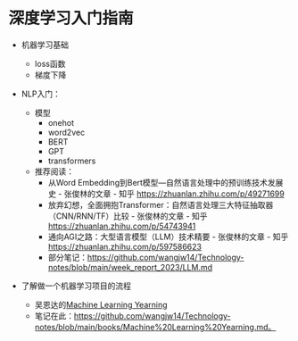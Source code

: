 # 深度学习入门指南

- 机器学习基础
  - loss函数
  - 梯度下降
- NLP入门：
  - 模型
    - onehot
    - word2vec
    - BERT
    - GPT
    - transformers
  - 推荐阅读：
    - 从Word Embedding到Bert模型—自然语言处理中的预训练技术发展史 - 张俊林的文章 - 知乎 https://zhuanlan.zhihu.com/p/49271699
    - 放弃幻想，全面拥抱Transformer：自然语言处理三大特征抽取器（CNN/RNN/TF）比较 - 张俊林的文章 - 知乎 https://zhuanlan.zhihu.com/p/54743941
    - 通向AGI之路：大型语言模型（LLM）技术精要 - 张俊林的文章 - 知乎 https://zhuanlan.zhihu.com/p/597586623
    - 部分笔记：https://github.com/wangjw14/Technology-notes/blob/main/week_report_2023/LLM.md

- 了解做一个机器学习项目的流程
  - 吴恩达的[Machine Learning Yearning](https://nessie.ilab.sztaki.hu/~kornai/2020/AdvancedMachineLearning/Ng_MachineLearningYearning.pdf) 
  - 笔记在此：https://github.com/wangjw14/Technology-notes/blob/main/books/Machine%20Learning%20Yearning.md。

